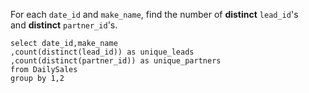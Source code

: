 For each `date_id` and `make_name`, find the number of **distinct** `lead_id`'s and **distinct** `partner_id`'s.

```MySQL
select date_id,make_name
,count(distinct(lead_id)) as unique_leads
,count(distinct(partner_id)) as unique_partners
from DailySales 
group by 1,2

```